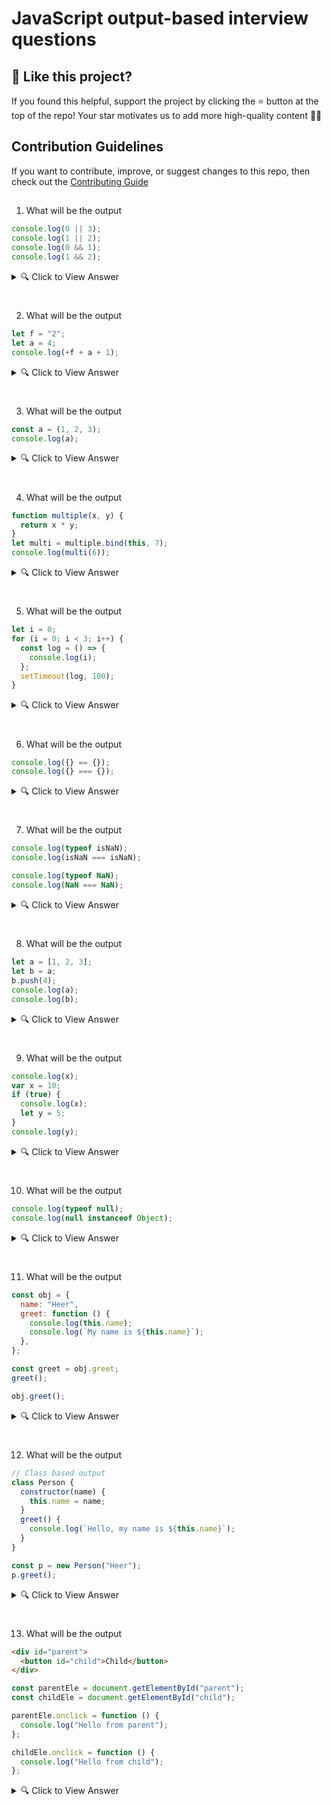 # JavaScript output-based interview questions

## 🙌 Like this project?

If you found this helpful, support the project by clicking the ⭐ button at the top of the repo!
Your star motivates us to add more high-quality content 🌟✨

## Contribution Guidelines

If you want to contribute, improve, or suggest changes to this repo, then check out the
[Contributing Guide](https://github.com/PayalSasmal10/Javascript-Output-Based-Questions/blob/main/CONTRIBUTING.md)

##

1. What will be the output

```javascript
console.log(0 || 3);
console.log(1 || 2);
console.log(0 && 1);
console.log(1 && 2);
```

<details>
  <summary>🔍 Click to View Answer</summary>

🧾 **Output:**

```
3
1
0
2
```

🧠 **Explanation:**

- `0 || 3` → returns `3` because `0` is falsy, so it evaluates to the second operand (`3`).
- `1 || 2` → returns `1` because `1` is truthy, so it evaluates to the first operand.
- `0 && 1` → returns `0` because `0` is falsy, so `&&` returns the first falsy operand.
- `1 && 2` → returns `2` because both are truthy, so `&&` returns the last operand.
</details>

#

2. What will be the output

```javascript
let f = "2";
let a = 4;
console.log(+f + a + 1);
```

<details>
  <summary>🔍 Click to View Answer</summary>

🧾 **Output:**

```
7
```

🧠 **Explanation:**

- `let f = "2";` — `f` is a string `"2"`.
- `+f` — the unary plus converts the string `"2"` to the number `2`.
- `+f + a + 1` → `2 + 4 + 1` → `7`.
</details>

#

3. What will be the output

```javascript
const a = (1, 2, 3);
console.log(a);
```

<details>
  <summary>🔍 Click to View Answer</summary>

🧾 **Output:**

```
3
```

🧠 **Explanation:**

- The comma operator evaluates each of its operands (from left to right) and returns the value of the last operand.
- `(1, 2, 3)` evaluates to `3`.
- So, `a` is assigned the value `3`, and `console.log(a);` prints `3`.
</details>

#

4. What will be the output

```javascript
function multiple(x, y) {
  return x * y;
}
let multi = multiple.bind(this, 7);
console.log(multi(6));
```

<details>
  <summary>🔍 Click to View Answer</summary>

🧾 **Output:**

```
42
```

🧠 **Explanation:**

**bind(this, 7) creates a new function where:**

- this is explicitly set (in this case to the current this)
- First argument x is pre-filled with 7
- You need to pass only the second argument y
- this inside multiple is not used, so its value doesn't matter for the output.
</details>

#

5. What will be the output

```javascript
let i = 0;
for (i = 0; i < 3; i++) {
  const log = () => {
    console.log(i);
  };
  setTimeout(log, 100);
}
```

<details>
  <summary>🔍 Click to View Answer</summary>

🧾 **Output:**

```
3
3
3
```

🧠 **Explanation:**

- let i = 0; for (i = 0; i < 3; i++) {...} runs the loop 3 times with i = 0, 1, 2.

- Inside the loop, a new function log is created in each iteration, capturing the same i from outer scope.

- The function log is scheduled using setTimeout(..., 100), which executes after the loop has finished.

- By the time all three timeouts fire (after ~100ms), the value of i has already become 3.
  So each call to log() prints 3.

If you wanted it to print 0 1 2, you'd need to capture the value of i for each iteration using let inside the loop or IIFE:

```javascript
for (let i = 0; i < 3; i++) {
  const log = () => {
    console.log(i);
  };
  setTimeout(log, 100);
}
// Output: 0 1 2
```

</details>

#

6. What will be the output

```javascript
console.log({} == {});
console.log({} === {});
```

<details>
  <summary>🔍 Click to View Answer</summary>

🧾 **Output:**

```
false
false
```

🧠 **Explanation:**

In JavaScript, objects are compared by reference, not by value.

- {} creates a new object each time.
  So, {} == {} → comparing two different object references → false.

- {} === {} → strict equality also compares reference still false.

- They're not the same object in memory, even though they have the same structure (i.e., empty).
</details>

#

7. What will be the output

```javascript
console.log(typeof isNaN);
console.log(isNaN === isNaN);

console.log(typeof NaN);
console.log(NaN === NaN);
```

<details>
  <summary>🔍 Click to View Answer</summary>

🧾 **Output:**

```
"function"
true
"number"
false
```

🧠 **Explanation:**

- `typeof isNaN` returns `"function"` because `isNaN` is a built-in function.
- `isNaN === isNaN` is `true` because both refer to the same function.
- `typeof NaN` returns `"number"` because NaN is a special numeric value.
- `NaN === NaN` is `false` because NaN is not equal to anything, even itself.
</details>

#

8. What will be the output

```javascript
let a = [1, 2, 3];
let b = a;
b.push(4);
console.log(a);
console.log(b);
```

<details>
  <summary>🔍 Click to View Answer</summary>

🧾 **Output:**

```
[1, 2, 3, 4]
[1, 2, 3, 4]
```

🧠 **Explanation:**

- Arrays are reference types. `b` points to the same array as `a`.
- Pushing to `b` also changes `a`.
</details>

#

9. What will be the output

```javascript
console.log(x);
var x = 10;
if (true) {
  console.log(x);
  let y = 5;
}
console.log(y); 
```

<details>
  <summary>🔍 Click to View Answer</summary>

🧾 **Output:**

```
undefined
10
ReferenceError: y is not defined
```

🧠 **Explanation:**

- `var x` is hoisted, so `console.log(x)` before assignment is `undefined`.
- Inside the block, `x` is `10`.
- `let y` is block-scoped, so `console.log(y)` outside the block throws an error.
</details>

#

10. What will be the output

```javascript
console.log(typeof null);
console.log(null instanceof Object);
```

<details>
  <summary>🔍 Click to View Answer</summary>

🧾 **Output:**

```
"object"
false
```

🧠 **Explanation:**

- `typeof null` returns `"object"` (quirk in JS).
- `null` is not an instance of `Object`.
</details>

#

11. What will be the output

```javascript
const obj = {
  name: "Heer",
  greet: function () {
    console.log(this.name);
    console.log(`My name is ${this.name}`);
  },
};

const greet = obj.greet;
greet(); 

obj.greet();
```

<details>
  <summary>🔍 Click to View Answer</summary>

🧾 **Output:**

```
undefined
My name is undefined
Heer
My name is Heer
```

🧠 **Explanation:**

- When `greet` is called standalone, `this` is `undefined` (or global object in non-strict mode).
- When called as `obj.greet()`, `this` refers to `obj`.
</details>

#

12. What will be the output

```javascript
// Class based output
class Person {
  constructor(name) {
    this.name = name;
  }
  greet() {
    console.log(`Hello, my name is ${this.name}`);
  }
}

const p = new Person("Heer");
p.greet();
```

<details>
  <summary>🔍 Click to View Answer</summary>

🧾 **Output:**

```
Hello, my name is Heer
```

🧠 **Explanation:**

- The class constructor sets the name.
- `greet()` prints the name.
</details>

#

13. What will be the output

```html
<div id="parent">
  <button id="child">Child</button>
</div>
```

```javascript
const parentEle = document.getElementById("parent");
const childEle = document.getElementById("child");

parentEle.onclick = function () {
  console.log("Hello from parent");
};

childEle.onclick = function () {
  console.log("Hello from child");
};
```

<details>
  <summary>🔍 Click to View Answer</summary>

🧾 **Output:**

```
Clicking the button logs "Hello from child".
Clicking elsewhere in the parent logs "Hello from parent".
```

🧠 **Explanation:**

- Each element has its own click handler.
- Clicking the child triggers only the child's handler.
</details>

#
